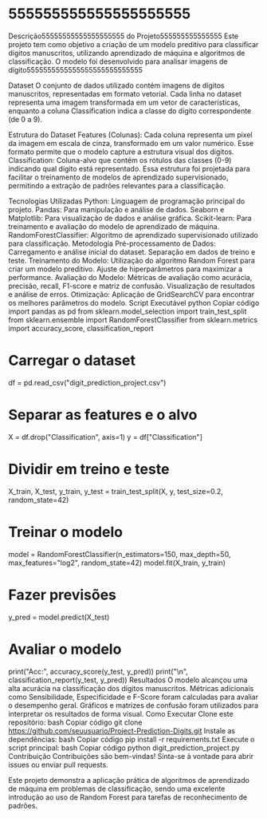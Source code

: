 # 555555555555555555555
Descrição55555555555555555555 do Projeto555555555555555
Este projeto tem como objetivo a criação de um modelo preditivo para classificar dígitos manuscritos, utilizando aprendizado de máquina e algoritmos de classificação. O modelo foi desenvolvido para analisar imagens de dígito5555555555555555555555555555

Dataset
O conjunto de dados utilizado contém imagens de dígitos manuscritos, representadas em formato vetorial. Cada linha no dataset representa uma imagem transformada em um vetor de características, enquanto a coluna Classification indica a classe do dígito correspondente (de 0 a 9).

Estrutura do Dataset
Features (Colunas): Cada coluna representa um pixel da imagem em escala de cinza, transformado em um valor numérico. Esse formato permite que o modelo capture a estrutura visual dos dígitos.
Classification: Coluna-alvo que contém os rótulos das classes (0-9) indicando qual dígito está representado.
Essa estrutura foi projetada para facilitar o treinamento de modelos de aprendizado supervisionado, permitindo a extração de padrões relevantes para a classificação.

Tecnologias Utilizadas
Python: Linguagem de programação principal do projeto.
Pandas: Para manipulação e análise de dados.
Seaborn e Matplotlib: Para visualização de dados e análise gráfica.
Scikit-learn: Para treinamento e avaliação do modelo de aprendizado de máquina.
RandomForestClassifier: Algoritmo de aprendizado supervisionado utilizado para classificação.
Metodologia
Pré-processamento de Dados:
Carregamento e análise inicial do dataset.
Separação em dados de treino e teste.
Treinamento do Modelo:
Utilização do algoritmo Random Forest para criar um modelo preditivo.
Ajuste de hiperparâmetros para maximizar a performance.
Avaliação do Modelo:
Métricas de avaliação como acurácia, precisão, recall, F1-score e matriz de confusão.
Visualização de resultados e análise de erros.
Otimização:
Aplicação de GridSearchCV para encontrar os melhores parâmetros do modelo.
Script Executável
python
Copiar código
import pandas as pd
from sklearn.model_selection import train_test_split
from sklearn.ensemble import RandomForestClassifier
from sklearn.metrics import accuracy_score, classification_report

# Carregar o dataset
df = pd.read_csv("digit_prediction_project.csv")

# Separar as features e o alvo
X = df.drop("Classification", axis=1)
y = df["Classification"]

# Dividir em treino e teste
X_train, X_test, y_train, y_test = train_test_split(X, y, test_size=0.2, random_state=42)

# Treinar o modelo
model = RandomForestClassifier(n_estimators=150, max_depth=50, max_features="log2", random_state=42)
model.fit(X_train, y_train)

# Fazer previsões
y_pred = model.predict(X_test)

# Avaliar o modelo
print("Acc:", accuracy_score(y_test, y_pred))
print("\n", classification_report(y_test, y_pred))
Resultados
O modelo alcançou uma alta acurácia na classificação dos dígitos manuscritos.
Métricas adicionais como Sensibilidade, Especificidade e F-Score foram calculadas para avaliar o desempenho geral.
Gráficos e matrizes de confusão foram utilizados para interpretar os resultados de forma visual.
Como Executar
Clone este repositório:
bash
Copiar código
git clone https://github.com/seuusuario/Project-Prediction-Digits.git
Instale as dependências:
bash
Copiar código
pip install -r requirements.txt
Execute o script principal:
bash
Copiar código
python digit_prediction_project.py
Contribuição
Contribuições são bem-vindas! Sinta-se à vontade para abrir issues ou enviar pull requests.

Este projeto demonstra a aplicação prática de algoritmos de aprendizado de máquina em problemas de classificação, sendo uma excelente introdução ao uso de Random Forest para tarefas de reconhecimento de padrões.
